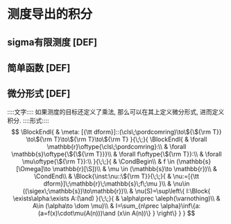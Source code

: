 # 测度导出的积分
## sigma有限测度 [DEF]

## 简单函数 [DEF]

## 微分形式 [DEF]
::::文字::::
如果测度的目标还定义了乘法, 那么可以在其上定义微分形式, 进而定义积分. 
::::形式::::
$$
\BlockEndl{
    & \meta: [{\tt dform}]::(\cls\;\pordcomring)\to\${\${\rm T}}
        \to\${\rm T}\to\${\rm T}\to\${\rm T}
}{\;\;}{
    \BlockEndl{
        & \forall \mathbb{r}\oftype{\cls\;\pordcomring}:\\
        & \forall \mathbb{s}\oftype{\${\${\rm T}}}\\
        & \forall f\oftype{\${\rm T}}:\\
        & \forall \mu\oftype{\${\rm T}}:\\
    }{\;\;}{
        & \CondBegin\\
        & f \in (\mathbb{s}[\Omega]\to \mathbb{r}[\S])\\
        & \mu \in (\mathbb{s}\to \mathbb{r})\\
        & \CondEnd\\
        & \Block{\inst:\nu::\${\rm T}}{\;\;}{
            & \nu:=[{\tt dform}]\;\mathbb{r}\;\mathbb{s}\;f\;\mu
        }\\
        & \nu\in ((\sigex\;\mathbb{s})\to\mathbb{r})\\
        & \nu(S)=\sup\left\{
            I:\Block{
                \exists\alpha:\exists A:(\and)
            }{\;\;}{
                & \alpha\prec \aleph(\varnothing)\\
                & A\in (\alpha\to \dom \mu)\\
                & I=\sum_{n\prec \alpha}\inf\{a:(a=f(x)\cdot\mu(A(n)))\and (x\in A(n))\}
            }
        \right\}
    }
}
$$
